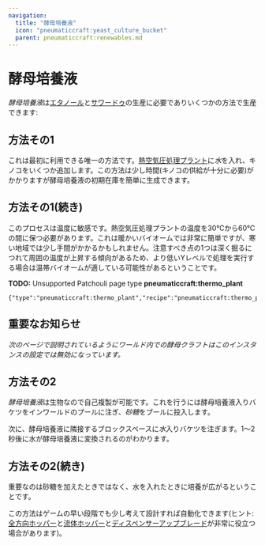 ```yaml
---
navigation:
  title: "酵母培養液"
  icon: "pneumaticcraft:yeast_culture_bucket"
  parent: pneumaticcraft:renewables.md
---
```


# 酵母培養液

*酵母培養液*は[エタノール](./ethanol.md)と[サワードゥ](./sourdough.md)の生産に必要でありいくつかの方法で生産できます:

## 方法その1

<ItemImage id="minecraft:red_mushroom" />

これは最初に利用できる唯一の方法です。[熱空気圧処理プラント](../manufacturing/thermopneumatic_processing_plant.md)に*水*を入れ、キノコをいくつか追加します。この方法は少し時間(キノコの供給が十分に必要)がかかりますが酵母培養液の初期在庫を簡単に生成できます。

## 方法その1(続き)

このプロセスは温度に敏感です。熱空気圧処理プラントの温度を30℃から60℃の間に保つ必要があります。これは暖かいバイオームでは非常に簡単ですが、寒い地域では少し手間がかかるかもしれません。注意すべき点の1つは深く掘るにつれて周囲の温度が上昇する傾向があるため、より低いYレベルで処理を実行する場合は温帯バイオームが適している可能性があるということです。

**TODO:** Unsupported Patchouli page type **pneumaticcraft:thermo_plant**

```
{"type":"pneumaticcraft:thermo_plant","recipe":"pneumaticcraft:thermo_plant/yeast_culture"}
```

## 重要なお知らせ

*次のページで説明されているようにワールド内での酵母クラフトはこのインスタンスの設定では無効になっています。*

## 方法その2

*酵母培養液*は生物なので自己複製が可能です。これを行うには酵母培養液入りバケツをインワールドのプールに注ぎ、*砂糖*をプールに投入します。

次に、酵母培養液に隣接するブロックスペースに*水*入りバケツを注ぎます。1～2秒後に水が酵母培養液に変換されるのがわかります。

## 方法その2(続き)

重要なのは砂糖を加えたときではなく、水を入れたときに培養が広がるということです。

この方法はゲームの早い段階でも少し考えて設計すれば自動化できます(ヒント: [全方向ホッパー](../machines/omnidirectional_hopper.md)と[流体ホッパー](../machines/liquid_hopper.md)と[ディスペンサーアップブレード](../base_concepts/upgrades.md#dispenser)が非常に役立つ場合があります)。

